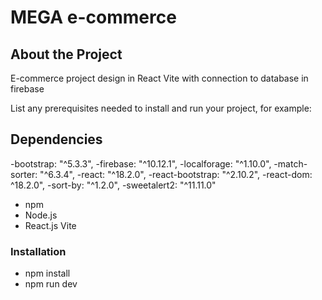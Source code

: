 # MEGA e-commerce

## About the Project

E-commerce project design in React Vite with connection to database in firebase   

List any prerequisites needed to install and run your project, for example:

## Dependencies
 -bootstrap: "^5.3.3",
    -firebase: "^10.12.1",
    -localforage: "^1.10.0",
    -match-sorter: "^6.3.4",
    -react: "^18.2.0",
    -react-bootstrap: "^2.10.2",
    -react-dom: ^18.2.0",
    -sort-by: "^1.2.0",
    -sweetalert2: "^11.11.0"
- npm
- Node.js
- React.js Vite

### Installation

- npm install
- npm run dev